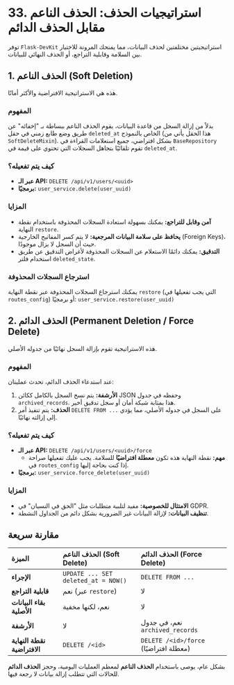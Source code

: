 # 33. استراتيجيات الحذف: الحذف الناعم مقابل الحذف الدائم

توفر `Flask-DevKit` استراتيجيتين مختلفتين لحذف البيانات، مما يمنحك المرونة للاختيار بين السلامة وقابلية التراجع، أو الحذف النهائي للبيانات.

## 1. الحذف الناعم (Soft Deletion)

هذه هي الاستراتيجية الافتراضية والأكثر أمانًا.

### المفهوم
بدلاً من إزالة السجل من قاعدة البيانات، يقوم الحذف الناعم ببساطة بـ "إخفائه" عن طريق وضع طابع زمني في حقل `deleted_at` الخاص بالنموذج (هذا الحقل يأتي من `SoftDeleteMixin`). بشكل افتراضي، جميع استعلامات القراءة في `BaseRepository` تقوم تلقائيًا بتجاهل السجلات التي تحتوي على قيمة في `deleted_at`.

### كيف يتم تفعيله؟
- **عبر الـ API:** `DELETE /api/v1/users/<uuid>`
- **برمجيًا:** `user_service.delete(user_uuid)`

### المزايا
- **آمن وقابل للتراجع:** يمكنك بسهولة استعادة السجلات المحذوفة باستخدام نقطة النهاية `restore`.
- **يحافظ على سلامة البيانات المرجعية:** لا يتم كسر المفاتيح الخارجية (Foreign Keys)، حيث أن السجل لا يزال موجودًا.
- **التدقيق:** يمكنك دائمًا الاستعلام عن السجلات المحذوفة لأغراض التدقيق عن طريق استخدام فلتر `deleted_state`.

### استرجاع السجلات المحذوفة
يمكنك استرجاع السجلات المحذوفة عبر نقطة النهاية `restore` (التي يجب تفعيلها في `routes_config`) أو برمجيًا:
`user_service.restore(user_uuid)`

## 2. الحذف الدائم (Permanent Deletion / Force Delete)

هذه الاستراتيجية تقوم بإزالة السجل نهائيًا من جدوله الأصلي.

### المفهوم
عند استدعاء الحذف الدائم، تحدث عمليتان:
1.  **الأرشفة:** يتم نسخ السجل بالكامل ككائن JSON وحفظه في جدول `archived_records`. هذا بمثابة شبكة أمان أو سجل تدقيق أخير.
2.  **الحذف:** يتم تنفيذ أمر `DELETE FROM ...` على السجل في جدوله الأصلي، مما يؤدي إلى إزالته نهائيًا.

### كيف يتم تفعيله؟
- **عبر الـ API:** `DELETE /api/v1/users/<uuid>/force`
  - **مهم:** نقطة النهاية هذه تكون **معطلة افتراضيًا** للسلامة. يجب عليك تفعيلها صراحة في `routes_config` إذا كنت بحاجة إليها.
- **برمجيًا:** `user_service.force_delete(user_uuid)`

### المزايا
- **الامتثال للخصوصية:** مفيد لتلبية متطلبات مثل "الحق في النسيان" في GDPR.
- **تنظيف البيانات:** لإزالة البيانات غير الضرورية بشكل دائم من الجداول النشطة.

## مقارنة سريعة

| الميزة | الحذف الناعم (Soft Delete) | الحذف الدائم (Force Delete) |
| :--- | :--- | :--- |
| **الإجراء** | `UPDATE ... SET deleted_at = NOW()` | `DELETE FROM ...` |
| **قابلية التراجع** | نعم (عبر `restore`) | لا |
| **بقاء البيانات الأصلية** | نعم، لكنها مخفية | لا |
| **الأرشفة** | لا | نعم، في جدول `archived_records` |
| **نقطة النهاية الافتراضية** | `DELETE /<id>` | `DELETE /<id>/force` (معطلة افتراضيًا) |

بشكل عام، يوصى باستخدام **الحذف الناعم** لمعظم العمليات اليومية، وحجز **الحذف الدائم** للحالات التي تتطلب إزالة بيانات لا رجعة فيها.
